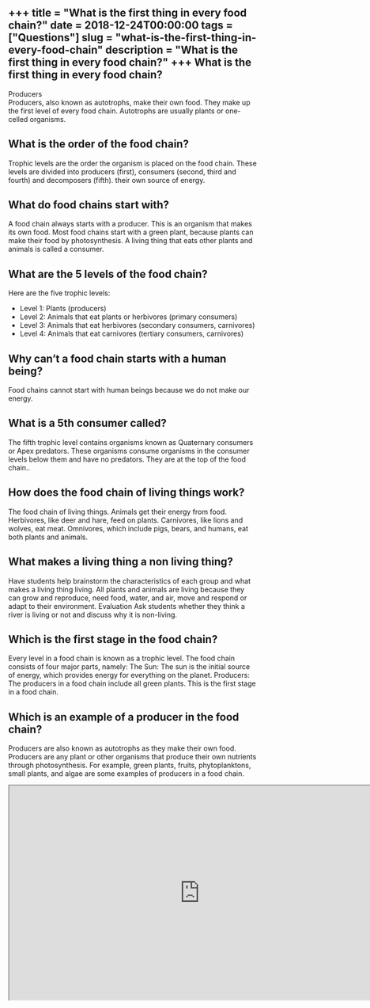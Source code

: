 +++
title = "What is the first thing in every food chain?"
date = 2018-12-24T00:00:00
tags = ["Questions"]
slug = "what-is-the-first-thing-in-every-food-chain"
description = "What is the first thing in every food chain?"
+++
What is the first thing in every food chain?
--------------------------------------------

Producers  
Producers, also known as autotrophs, make their own food. They make up the first level of every food chain. Autotrophs are usually plants or one-celled organisms.

What is the order of the food chain?
------------------------------------

Trophic levels are the order the organism is placed on the food chain. These levels are divided into producers (first), consumers (second, third and fourth) and decomposers (fifth). their own source of energy.

What do food chains start with?
-------------------------------

A food chain always starts with a producer. This is an organism that makes its own food. Most food chains start with a green plant, because plants can make their food by photosynthesis. A living thing that eats other plants and animals is called a consumer.

What are the 5 levels of the food chain?
----------------------------------------

Here are the five trophic levels:

- Level 1: Plants (producers)
- Level 2: Animals that eat plants or herbivores (primary consumers)
- Level 3: Animals that eat herbivores (secondary consumers, carnivores)
- Level 4: Animals that eat carnivores (tertiary consumers, carnivores)

Why can’t a food chain starts with a human being?
-------------------------------------------------

Food chains cannot start with human beings because we do not make our energy.

What is a 5th consumer called?
------------------------------

The fifth trophic level contains organisms known as Quaternary consumers or Apex predators. These organisms consume organisms in the consumer levels below them and have no predators. They are at the top of the food chain..

How does the food chain of living things work?
----------------------------------------------

The food chain of living things. Animals get their energy from food. Herbivores, like deer and hare, feed on plants. Carnivores, like lions and wolves, eat meat. Omnivores, which include pigs, bears, and humans, eat both plants and animals.

What makes a living thing a non living thing?
---------------------------------------------

Have students help brainstorm the characteristics of each group and what makes a living thing living. All plants and animals are living because they can grow and reproduce, need food, water, and air, move and respond or adapt to their environment. Evaluation Ask students whether they think a river is living or not and discuss why it is non-living.

Which is the first stage in the food chain?
-------------------------------------------

Every level in a food chain is known as a trophic level. The food chain consists of four major parts, namely: The Sun: The sun is the initial source of energy, which provides energy for everything on the planet. Producers: The producers in a food chain include all green plants. This is the first stage in a food chain.

Which is an example of a producer in the food chain?
----------------------------------------------------

Producers are also known as autotrophs as they make their own food. Producers are any plant or other organisms that produce their own nutrients through photosynthesis. For example, green plants, fruits, phytoplanktons, small plants, and algae are some examples of producers in a food chain.

<iframe allow="accelerometer; autoplay; clipboard-write; encrypted-media; gyroscope; picture-in-picture" allowfullscreen="" class="__youtube_prefs__  epyt-is-override  no-lazyload" data-no-lazy="1" data-origheight="433" data-origwidth="770" data-skipgform_ajax_framebjll="" height="433" id="_ytid_46067" loading="lazy" src="https://www.youtube.com/embed/p51FiPO2_kQ?enablejsapi=1&autoplay=0&cc_load_policy=0&cc_lang_pref=&iv_load_policy=1&loop=0&modestbranding=0&rel=1&fs=1&playsinline=0&autohide=2&theme=dark&color=red&controls=1&" title="YouTube player" width="770"></iframe>
